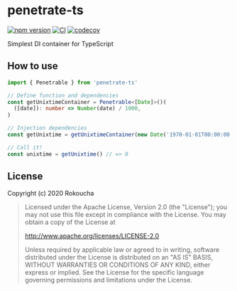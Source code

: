 # penetrate-ts

[![npm version](https://badge.fury.io/js/penetrate-ts.svg)](https://badge.fury.io/js/penetrate-ts)
[![CI](https://github.com/rokoucha/penetrate-ts/workflows/check/badge.svg)](https://github.com/rokoucha/penetrate-ts/actions?query=workflow%3Acheck)
[![codecov](https://codecov.io/gh/rokoucha/penetrate-ts/branch/master/graph/badge.svg)](https://codecov.io/gh/rokoucha/penetrate-ts)

Simplest DI container for TypeScript

## How to use

```ts
import { Penetrable } from 'penetrate-ts'

// Define function and dependencies
const getUnixtimeContainer = Penetrable<[Date]>()(
  ([date]): number => Number(date) / 1000,
)

// Injection dependencies
const getUnixtime = getUnixtimeContainer(new Date('1970-01-01T00:00:00.000Z'))

// Call it!
const unixtime = getUnixtime() // => 0
```

## License

Copyright (c) 2020 Rokoucha

> Licensed under the Apache License, Version 2.0 (the "License");
> you may not use this file except in compliance with the License.
> You may obtain a copy of the License at
>
> http://www.apache.org/licenses/LICENSE-2.0
>
> Unless required by applicable law or agreed to in writing, software
> distributed under the License is distributed on an "AS IS" BASIS,
> WITHOUT WARRANTIES OR CONDITIONS OF ANY KIND, either express or implied.
> See the License for the specific language governing permissions and
> limitations under the License.
